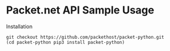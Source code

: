 Packet.net API Sample Usage
=====

Installation

```
git checkout https://github.com/packethost/packet-python.git
(cd packet-python pip3 install packet-python)
```
